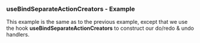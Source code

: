 ### useBindSeparateActionCreators - Example

This example is the same as to the previous example, except that we use the hook **useBindSeparateActionCreators** to construct our do/redo & undo handlers.
